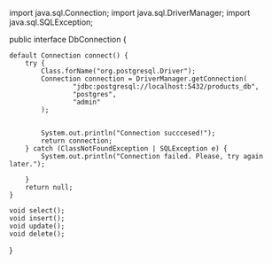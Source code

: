 import java.sql.Connection;
import java.sql.DriverManager;
import java.sql.SQLException;


public interface DbConnection {


    default Connection connect() {
        try {
            Class.forName("org.postgresql.Driver");
            Connection connection = DriverManager.getConnection(
                    "jdbc:postgresql://localhost:5432/products_db",
                    "postgres",
                    "admin"
            );


            System.out.println("Connection succcesed!");
            return connection;
        } catch (ClassNotFoundException | SQLException e) {
            System.out.println("Connection failed. Please, try again later.");

        }
        return null;
    }

    void select();
    void insert();
    void update();
    void delete();
}
